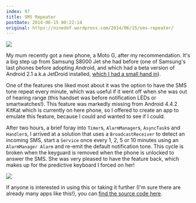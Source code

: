 ```yaml
---
index: 97
title: SMS Repeater
postDate: 2014-06-15 00:22:14
original: https://ninedof.wordpress.com/2014/06/15/sms-repeater/
---
```


![](http://ninedof.files.wordpress.com/2014/06/smsrepeater.png)

My mum recently got a new phone, a Moto G, after my recommendation. It's a big step up from Samsung S8000 Jet she had before (one of Samsung's last phones before adopting Android, and which had a beta version of Android 2.1 a.k.a JetDroid installed, [which I had a small hand in](http://www.jetdroid.org/forum/viewtopic.php?f=11&amp;t=18)).

One of the features she liked most about it was the option to have the SMS tone repeat every minute, which was useful if it went off when she was out of hearing range (this handset was before notification LEDs or smartwatches!). This feature was markedly missing from Android 4.4.2 KitKat which is currently on here phone, so I offered to create an app to emulate this feature, because I could and wanted to see if I could.

After two hours, a brief foray into <code>Timer</code>s, <code>AlarmManager</code>s, <code>AsyncTask</code>s and <code>Handler</code>s, I arrived at a solution that uses a <code>BroadcastReceiver</code> to detect an incoming SMS, start a <code>Service</code> once every 1, 2, 5 or 10 minutes using an <code>AlarmManager Alarm</code> and re-emit the default notification tone. This cycle is broken when the keyguard is removed when the phone is unlocked to answer the SMS. She was very pleased to have the feature back, which makes up for the predictive keyboard I forced on her!

![](http://ninedof.files.wordpress.com/2014/06/repeater-screeny.png?w=545)

If anyone is interested in using this or taking it further (I'm sure there are already many apps like this!), you can [find the source code here](https://github.com/C-D-Lewis/sms-repeater).
